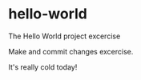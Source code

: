 # hello-world
The Hello World project excercise

Make and commit changes excercise.

It's really cold today!

